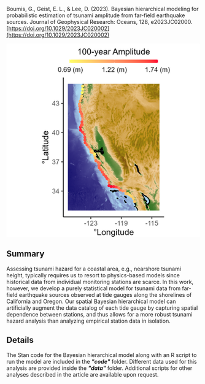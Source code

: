 Boumis, G., Geist, E. L., & Lee, D. (2023). Bayesian hierarchical modeling for probabilistic estimation of tsunami amplitude from far-field earthquake sources. Journal of Geophysical Research: Oceans, 128, e2023JC02000. [https://doi.org/10.1029/2023JC020002](https://doi.org/10.1029/2023JC020002)
<p align="center">
  <img src="map.png"/>
</p>

## Summary
Assessing tsunami hazard for a coastal area, e.g., nearshore tsunami height, typically requires us to resort to physics-based models since historical data from individual monitoring stations are scarce. In this work, however, we develop a purely statistical model for tsunami data from far-field earthquake sources observed at tide gauges along the shorelines of California and Oregon. Our spatial Bayesian hierarchical model can artificially augment the data catalog of each tide gauge by capturing spatial dependence between stations, and thus allows for a more robust tsunami hazard analysis than analyzing empirical station data in isolation.

## Details
The Stan code for the Bayesian hierarchical model along with an R script to run the model are included in the ***"code"*** folder. Different data used for this analysis are provided inside the ***"data"*** folder. Additional scripts for other analyses described in the article are available upon request.
